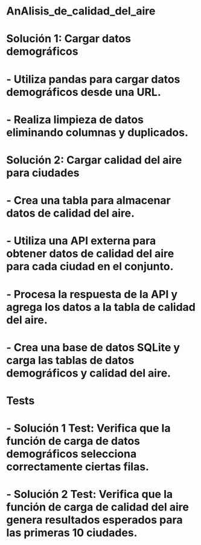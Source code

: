 # AnAlisis_de_calidad_del_aire

# Solución 1: Cargar datos demográficos
# - Utiliza pandas para cargar datos demográficos desde una URL.
# - Realiza limpieza de datos eliminando columnas y duplicados.

# Solución 2: Cargar calidad del aire para ciudades
# - Crea una tabla para almacenar datos de calidad del aire.
# - Utiliza una API externa para obtener datos de calidad del aire para cada ciudad en el conjunto.
# - Procesa la respuesta de la API y agrega los datos a la tabla de calidad del aire.
# - Crea una base de datos SQLite y carga las tablas de datos demográficos y calidad del aire.

# Tests
# - Solución 1 Test: Verifica que la función de carga de datos demográficos selecciona correctamente ciertas filas.
# - Solución 2 Test: Verifica que la función de carga de calidad del aire genera resultados esperados para las primeras 10 ciudades.
